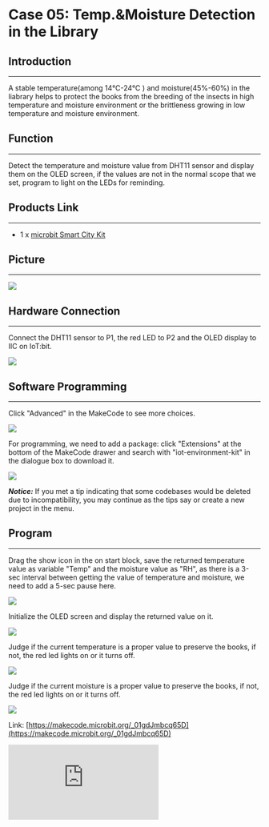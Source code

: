 ﻿# Case 05: Temp.&Moisture Detection in the Library


##  Introduction
---

A stable temperature(among 14℃-24℃ ) and moisture(45%-60%) in the liabrary helps to protect the books from the breeding of the insects in high temperature and moisture environment or the brittleness growing in low temperature and moisture environment.

##  Function

---

Detect the temperature and moisture value from DHT11 sensor and display them on the OLED screen, if the values are not in the normal scope that we set, program to light on the LEDs for reminding.

## Products Link
---
- 1 x [microbit Smart City Kit](https://shop.elecfreaks.com/products/elecfreaks-micro-bit-smart-city-kit-without-micro-bit-board?_pos=1&_sid=ce30b50b6&_ss=r)

## Picture
---
![](https://wiki-media-ef.oss-cn-hongkong.aliyuncs.com/docs/microbit/wisdom-life/microbit-smart-city-kit/images/microbit-Smart-City-Kit-case-01-02.png)

## Hardware Connection
---

Connect the DHT11 sensor to P1,  the red LED to P2 and the OLED display to IIC on IoT:bit.

![](https://wiki-media-ef.oss-cn-hongkong.aliyuncs.com/docs/microbit/wisdom-life/microbit-smart-city-kit/images/microbit-Smart-City-Kit-case-05-03.png)

## Software Programming

---

Click "Advanced" in the MakeCode to see more choices.

![](https://wiki-media-ef.oss-cn-hongkong.aliyuncs.com/docs/microbit/wisdom-life/microbit-smart-city-kit/images/microbit-Smart-City-Kit-case-01-04.png)

For programming, we need to add a package: click "Extensions" at the bottom of the MakeCode drawer and search with "iot-environment-kit" in the dialogue box to download it.

![](https://wiki-media-ef.oss-cn-hongkong.aliyuncs.com/docs/microbit/wisdom-life/microbit-smart-city-kit/images/microbit-Smart-City-Kit-case-01-05.png)


***Notice:*** If you met a tip indicating that some codebases would be deleted due to incompatibility, you may continue as the tips say or create a new project in the menu.

## Program
---

Drag the show icon in the on start block, save the returned temperature value as variable "Temp" and the moisture value as "RH", as there is a 3-sec interval between getting the value of temperature and moisture, we need to add a 5-sec pause here.

![](https://wiki-media-ef.oss-cn-hongkong.aliyuncs.com/docs/microbit/wisdom-life/microbit-smart-city-kit/images/microbit-Smart-City-Kit-case-05-07.png)

Initialize the OLED screen and display the returned value on it.

![](https://wiki-media-ef.oss-cn-hongkong.aliyuncs.com/docs/microbit/wisdom-life/microbit-smart-city-kit/images/microbit-Smart-City-Kit-case-05-08.png)

Judge if the current temperature is a proper value to preserve the books, if not, the red led lights on or it turns off.

![](https://wiki-media-ef.oss-cn-hongkong.aliyuncs.com/docs/microbit/wisdom-life/microbit-smart-city-kit/images/microbit-Smart-City-Kit-case-05-09.png)

Judge if the current moisture is a proper value to preserve the books, if not, the red led lights on or it turns off.

![](https://wiki-media-ef.oss-cn-hongkong.aliyuncs.com/docs/microbit/wisdom-life/microbit-smart-city-kit/images/microbit-Smart-City-Kit-case-05-10.png)

Link: [https://makecode.microbit.org/_01gdJmbcq65D](https://makecode.microbit.org/_01gdJmbcq65D)

<div
    style={{
        position: 'relative',
        paddingBottom: '60%',
        overflow: 'hidden',
    }}
>
    <iframe
        src="https://makecode.microbit.org/_01gdJmbcq65D"
        frameborder="0"
        sandbox="allow-popups allow-forms allow-scripts allow-same-origin"
        style={{
            position: 'absolute',
            width: '100%',
            height: '100%',
        }}
    />
</div>


## Result
---
- The current temperature and moisture values display on the OLED screen, if they are in the proper scopes, the red led turns off or it turns on.

